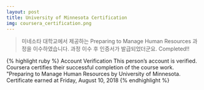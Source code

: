 ```yaml
---
layout: post
title: University of Minnesota Certification
img: coursera_certification.png
---
```


<blockquote>
미네소타 대학교에서 제공하는 Preparing to Manage Human Resources 과정을 이수하였습니다. 
과정 이수 후 인증서가 발급되었더군요. Completed!! 
</blockquote>

{% highlight ruby %}
Account Verification
This person’s account is verified. Coursera certifies their successful completion of the course work.
"Preparing to Manage Human Resources by University of Minnesota.
Certificate earned at Friday, August 10, 2018
{% endhighlight %}
